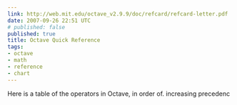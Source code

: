 ```yaml
---
link: http://web.mit.edu/octave_v2.9.9/doc/refcard/refcard-letter.pdf
date: 2007-09-26 22:51 UTC
# published: false
published: true
title: Octave Quick Reference
tags:
- octave
- math
- reference
- chart
---
```


Here is a table of the operators in Octave, in order of. increasing precedenc
